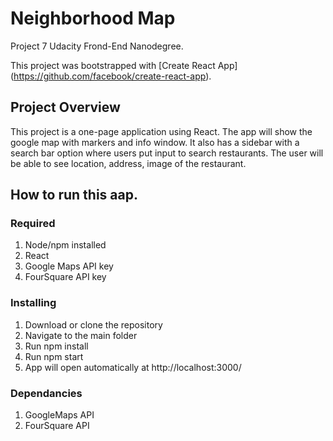 # Neighborhood Map

Project 7 Udacity Frond-End Nanodegree.

This project was bootstrapped with [Create React App] (https://github.com/facebook/create-react-app).

## Project Overview
This project is a one-page application using React. The app will show the google map with markers and info window. It also has a sidebar with a search bar option where users put input to search restaurants. The user will be able to see location, address, image of the restaurant.

## How to run this aap.

### Required
1. Node/npm installed
2. React
3. Google Maps API key
4. FourSquare API key

### Installing
1. Download or clone the repository
2. Navigate to the main folder
3. Run npm install
4. Run npm start
5. App will open automatically at http://localhost:3000/

### Dependancies
1. GoogleMaps API
2. FourSquare API 
